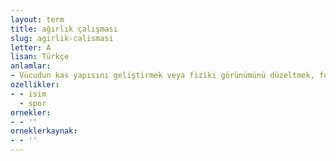 ```yaml
---
layout: term
title: ağırlık çalışması
slug: agirlik-calismasi
letter: A
lisan: Türkçe
anlamlar:
- Vücudun kas yapısını geliştirmek veya fiziki görünümünü düzeltmek, forma girmek amacıyla çeşitli ağırlıklarla yapılan egzersiz hareketleri
ozellikler:
- - isim
  - spor
ornekler:
- - ''
orneklerkaynak:
- - ''
---
```

